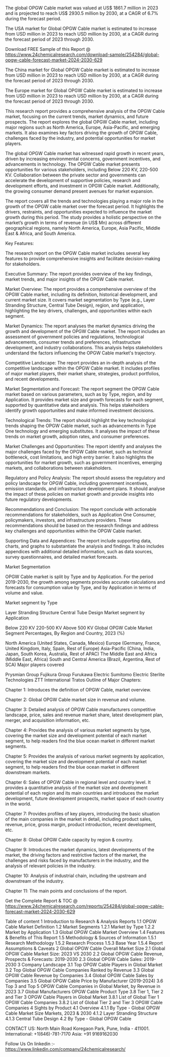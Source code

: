 The global OPGW Cable market was valued at US$ 1861.7 million in 2023 and is projected to reach US$ 2930.5 million by 2030, at a CAGR of 6.7% during the forecast period.

The USA market for Global OPGW Cable market is estimated to increase from USD million in 2023 to reach USD million by 2030, at a CAGR during the forecast period of 2023 through 2030.

Download FREE Sample of this Report @ https://www.24chemicalresearch.com/download-sample/254284/global-opgw-cable-forecast-market-2024-2030-629

The China market for Global OPGW Cable market is estimated to increase from USD million in 2023 to reach USD million by 2030, at a CAGR during the forecast period of 2023 through 2030.

The Europe market for Global OPGW Cable market is estimated to increase from USD million in 2023 to reach USD million by 2030, at a CAGR during the forecast period of 2023 through 2030.

This research report provides a comprehensive analysis of the OPGW Cable market, focusing on the current trends, market dynamics, and future prospects. The report explores the global OPGW Cable market, including major regions such as North America, Europe, Asia-Pacific, and emerging markets. It also examines key factors driving the growth of OPGW Cable, challenges faced by the industry, and potential opportunities for market players.

The global OPGW Cable market has witnessed rapid growth in recent years, driven by increasing environmental concerns, government incentives, and advancements in technology. The OPGW Cable market presents opportunities for various stakeholders, including Below 220 KV, 220-500 KV. Collaboration between the private sector and governments can accelerate the development of supportive policies, research and development efforts, and investment in OPGW Cable market. Additionally, the growing consumer demand present avenues for market expansion.

The report covers all the trends and technologies playing a major role in the growth of the OPGW cable market over the forecast period. It highlights the drivers, restraints, and opportunities expected to influence the market growth during this period. The study provides a holistic perspective on the market’s growth in terms of revenue (in US$ Mn) across different geographical regions, namely North America, Europe, Asia Pacific, Middle East & Africa, and South America.

Key Features:

The research report on the OPGW Cable market includes several key features to provide comprehensive insights and facilitate decision-making for stakeholders.

Executive Summary: The report provides overview of the key findings, market trends, and major insights of the OPGW Cable market.

Market Overview: The report provides a comprehensive overview of the OPGW Cable market, including its definition, historical development, and current market size. It covers market segmentation by Type (e.g., Layer Stranding Structure, Central Tube Design), region, and application, highlighting the key drivers, challenges, and opportunities within each segment.

Market Dynamics: The report analyses the market dynamics driving the growth and development of the OPGW Cable market. The report includes an assessment of government policies and regulations, technological advancements, consumer trends and preferences, infrastructure development, and industry collaborations. This analysis helps stakeholders understand the factors influencing the OPGW Cable market's trajectory.

Competitive Landscape: The report provides an in-depth analysis of the competitive landscape within the OPGW Cable market. It includes profiles of major market players, their market share, strategies, product portfolios, and recent developments.

Market Segmentation and Forecast: The report segment the OPGW Cable market based on various parameters, such as by Type, region, and by Application. It provides market size and growth forecasts for each segment, supported by quantitative data and analysis. This helps stakeholders identify growth opportunities and make informed investment decisions.

Technological Trends: The report should highlight the key technological trends shaping the OPGW Cable market, such as advancements in Type One technology and emerging substitutes. It analyses the impact of these trends on market growth, adoption rates, and consumer preferences.

Market Challenges and Opportunities: The report identify and analyses the major challenges faced by the OPGW Cable market, such as technical bottleneck, cost limitations, and high entry barrier. It also highlights the opportunities for market growth, such as government incentives, emerging markets, and collaborations between stakeholders.

Regulatory and Policy Analysis: The report should assess the regulatory and policy landscape for OPGW Cable, including government incentives, emission standards, and infrastructure development plans. It should analyse the impact of these policies on market growth and provide insights into future regulatory developments.

Recommendations and Conclusion: The report conclude with actionable recommendations for stakeholders, such as Application One Consumer, policymakers, investors, and infrastructure providers. These recommendations should be based on the research findings and address key challenges and opportunities within the OPGW Cable market.

Supporting Data and Appendices: The report include supporting data, charts, and graphs to substantiate the analysis and findings. It also includes appendices with additional detailed information, such as data sources, survey questionnaires, and detailed market forecasts.

Market Segmentation

OPGW Cable market is split by Type and by Application. For the period 2019-2030, the growth among segments provides accurate calculations and forecasts for consumption value by Type, and by Application in terms of volume and value.

Market segment by Type

Layer Stranding Structure
Central Tube Design
Market segment by Application

Below 220 KV
220-500 KV
Above 500 KV
Global OPGW Cable Market Segment Percentages, By Region and Country, 2023 (%)

North America (United States, Canada, Mexico)
Europe (Germany, France, United Kingdom, Italy, Spain, Rest of Europe)
Asia-Pacific (China, India, Japan, South Korea, Australia, Rest of APAC)
The Middle East and Africa (Middle East, Africa)
South and Central America (Brazil, Argentina, Rest of SCA)
Major players covered

Prysmian Group
Fujikura Group
Furukawa Electric
Sumitomo Electric
Sterlite Technologies
ZTT International
Tratos
Outline of Major Chapters:

Chapter 1: Introduces the definition of OPGW Cable, market overview.

Chapter 2: Global OPGW Cable market size in revenue and volume.

Chapter 3: Detailed analysis of OPGW Cable manufacturers competitive landscape, price, sales and revenue market share, latest development plan, merger, and acquisition information, etc.

Chapter 4: Provides the analysis of various market segments by type, covering the market size and development potential of each market segment, to help readers find the blue ocean market in different market segments.

Chapter 5: Provides the analysis of various market segments by application, covering the market size and development potential of each market segment, to help readers find the blue ocean market in different downstream markets.

Chapter 6: Sales of OPGW Cable in regional level and country level. It provides a quantitative analysis of the market size and development potential of each region and its main countries and introduces the market development, future development prospects, market space of each country in the world.

Chapter 7: Provides profiles of key players, introducing the basic situation of the main companies in the market in detail, including product sales, revenue, price, gross margin, product introduction, recent development, etc.

Chapter 8: Global OPGW Cable capacity by region & country.

Chapter 9: Introduces the market dynamics, latest developments of the market, the driving factors and restrictive factors of the market, the challenges and risks faced by manufacturers in the industry, and the analysis of relevant policies in the industry.

Chapter 10: Analysis of industrial chain, including the upstream and downstream of the industry.

Chapter 11: The main points and conclusions of the report.

Get the Complete Report & TOC @ https://www.24chemicalresearch.com/reports/254284/global-opgw-cable-forecast-market-2024-2030-629

Table of content
1 Introduction to Research & Analysis Reports
1.1 OPGW Cable Market Definition
1.2 Market Segments
1.2.1 Market by Type
1.2.2 Market by Application
1.3 Global OPGW Cable Market Overview
1.4 Features & Benefits of This Report
1.5 Methodology & Sources of Information
1.5.1 Research Methodology
1.5.2 Research Process
1.5.3 Base Year
1.5.4 Report Assumptions & Caveats
2 Global OPGW Cable Overall Market Size
2.1 Global OPGW Cable Market Size: 2023 VS 2030
2.2 Global OPGW Cable Revenue, Prospects & Forecasts: 2019-2030
2.3 Global OPGW Cable Sales: 2019-2030
3 Company Landscape
3.1 Top OPGW Cable Players in Global Market
3.2 Top Global OPGW Cable Companies Ranked by Revenue
3.3 Global OPGW Cable Revenue by Companies
3.4 Global OPGW Cable Sales by Companies
3.5 Global OPGW Cable Price by Manufacturer (2019-2024)
3.6 Top 3 and Top 5 OPGW Cable Companies in Global Market, by Revenue in 2023
3.7 Global Manufacturers OPGW Cable Product Type
3.8 Tier 1, Tier 2 and Tier 3 OPGW Cable Players in Global Market
3.8.1 List of Global Tier 1 OPGW Cable Companies
3.8.2 List of Global Tier 2 and Tier 3 OPGW Cable Companies
4 Sights by Product
4.1 Overview
4.1.1 By Type - Global OPGW Cable Market Size Markets, 2023 & 2030
4.1.2 Layer Stranding Structure
4.1.3 Central Tube Design
4.2 By Type - Global OPGW Cable

CONTACT US:
North Main Road Koregaon Park, Pune, India - 411001.
International: +1(646)-781-7170
Asia: +91 9169162030

Follow Us On linkedin :- https://www.linkedin.com/company/24chemicalresearch/
